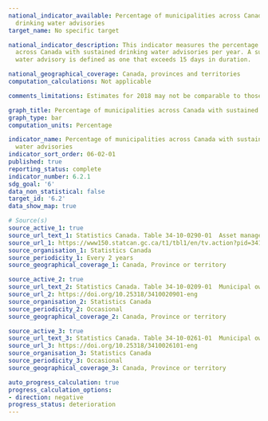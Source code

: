 ```yaml
---
national_indicator_available: Percentage of municipalities across Canada with sustained
  drinking water advisories
target_name: No specific target

national_indicator_description: This indicator measures the percentage of municipalities
  across Canada with sustained drinking water advisories per year. A sustained drinking
  water advisory is defined as one that exceeds 15 days in duration.

national_geographical_coverage: Canada, provinces and territories
computation_calculations: Not applicable

comments_limitations: Estimates for 2018 may not be comparable to those for 2016 due to improved coverage and definitions as well as changes in survey methodology. Estimates for 2022 may not be comparable to those for 2020 due to improved coverage and definitions as well as changes in survey methodology.

graph_title: Percentage of municipalities across Canada with sustained drinking water advisories per year
graph_type: bar
computation_units: Percentage

indicator_name: Percentage of municipalities across Canada with sustained drinking
  water advisories
indicator_sort_order: 06-02-01
published: true
reporting_status: complete
indicator_number: 6.2.1
sdg_goal: '6'
data_non_statistical: false
target_id: '6.2'
data_show_map: true

# Source(s)
source_active_1: true
source_url_text_1: Statistics Canada. Table 34-10-0290-01  Asset management practices of core public infrastructure - Custom tabulation
source_url_1: https://www150.statcan.gc.ca/t1/tbl1/en/tv.action?pid=3410029001
source_organisation_1: Statistics Canada
source_periodicity_1: Every 2 years
source_geographical_coverage_1: Canada, Province or territory

source_active_2: true
source_url_text_2: Statistics Canada. Table 34-10-0209-01  Municipal owners of potable water assets by drinking water advisories that exceeded 15 days, urban and rural, and population size, Infrastructure Canada
source_url_2: https://doi.org/10.25318/3410020901-eng
source_organisation_2: Statistics Canada
source_periodicity_2: Occasional
source_geographical_coverage_2: Canada, Province or territory

source_active_3: true
source_url_text_3: Statistics Canada. Table 34-10-0261-01  Municipal ownership of core infrastructure assets, by urban and rural, and population size, Infrastructure Canada, inactive
source_url_3: https://doi.org/10.25318/3410026101-eng
source_organisation_3: Statistics Canada
source_periodicity_3: Occasional
source_geographical_coverage_3: Canada, Province or territory

auto_progress_calculation: true
progress_calculation_options:
- direction: negative
progress_status: deterioration
---
```

